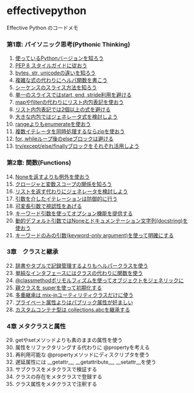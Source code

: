 # effectivepython

Effective Python のコードメモ


### 第1章: パイソニック思考(Pythonic Thinking)

1. [使っているPythonバージョンを知ろう](https://github.com/ku2ma2/effectivepython/blob/master/chapter01/sec01_version.py)
2. [PEP 8 スタイルガイドに従おう](https://github.com/ku2ma2/effectivepython/blob/master/chapter01/sec02_pep8.py)
3. [bytes, str, unicodeの違いを知ろう](https://github.com/ku2ma2/effectivepython/blob/master/chapter01/sec03_bytes_str.py)
4. [複雑な式の代わりにヘルパ関数を書こう](https://github.com/ku2ma2/effectivepython/blob/master/chapter01/sec04_helper_url.py)
5. [シーケンスのスライス方法を知ろう](https://github.com/ku2ma2/effectivepython/blob/master/chapter01/sec05_sequence_slice.py)
6. [単一のスライスではstart, end, stride利用を避ける](https://github.com/ku2ma2/effectivepython/blob/master/chapter01/sec06_slice_stride.py)
7. [mapやfilterの代わりにリスト内包表記を使おう](https://github.com/ku2ma2/effectivepython/blob/master/chapter01/sec07_list_comprehension.p)
8. [リスト内包表記では2個以上の式を避ける](https://github.com/ku2ma2/effectivepython/blob/master/chapter01/sec08_duplicate_list_comprehension.py)
9. [大きな内包ではジェネレータ式を検討しよう](https://github.com/ku2ma2/effectivepython/blob/master/chapter01/sec09_generator_expression.py)
10. [rangeよりもenumerateを使おう](https://github.com/ku2ma2/effectivepython/blob/master/chapter01/sec10_enumerate_list.py)
11. [複数イテレータを同時処理するならzipを使おう](https://github.com/ku2ma2/effectivepython/blob/master/chapter01/sec11_iterator_zip.py)
12. [for, whileループ後のelseブロックは避ける](https://github.com/ku2ma2/effectivepython/blob/master/chapter01/sec12_README.md)
13. [try/except/else/finallyブロックをそれぞれ活用しよう](https://github.com/ku2ma2/effectivepython/blob/master/chapter01/sec13_try_except_block.py)

### 第2章: 関数(Functions)

14. [Noneを返すよりも例外を使おう](https://github.com/ku2ma2/effectivepython/blob/master/chapter02/sec14_exception_is_preferable.py)
15. [クロージャと変数スコープの関係を知ろう](https://github.com/ku2ma2/effectivepython/blob/master/chapter02/sec15_sort_priority.py)
16. [リストを返す代わりにジェネレータを検討しよう](https://github.com/ku2ma2/effectivepython/blob/master/chapter02/sec16_consider_generator.py)
17. [引数を介したイテレーションは防御的に行う](https://github.com/ku2ma2/effectivepython/blob/master/chapter02/sec17_defensive_iterator.py)
18. [可変長引数で視認性をあげる](https://github.com/ku2ma2/effectivepython/blob/master/chapter02/sec18_positional_arguments.py)
19. [キーワード引数を使ってオプション機能を提供する](https://github.com/ku2ma2/effectivepython/blob/master/chapter02/sec19_keyword_arguments.py)
20. [動的デフォルト引数ではNoneとドキュメンテーション文字列(docstring)を使おう](https://github.com/ku2ma2/effectivepython/blob/master/chapter02/sec20_dynamic_arguments.py)
21. [キーワードのみの引数(keyword-only argument)を使って明確にする](https://github.com/ku2ma2/effectivepython/blob/master/chapter02/sec21_keyword_only_arguments.py)

### 3章　クラスと継承

22. [辞書やタプルで記録管理するよりもヘルパークラスを使う](https://github.com/ku2ma2/effectivepython/blob/master/chapter03/sec22_helper_class.py)
23. [単純なインタフェースにはクラスの代わりに関数を使う](https://github.com/ku2ma2/effectivepython/blob/master/chapter03/sec23_callable_class.py)
24. [@classmethodポリモルフィズムを使ってオブジェクトをジェネリックに](https://github.com/ku2ma2/effectivepython/blob/master/chapter03/sec24_classmethod_prolymorphism.py)
25. [親クラスを superを使って初期化する](https://github.com/ku2ma2/effectivepython/blob/master/chapter03/sec25_super_class.py)
26. [多重継承は mix-inユーティリティクラスだけに使う](https://github.com/ku2ma2/effectivepython/blob/master/chapter03/sec26_mixin.py)
27. [プライベート属性よりはパブリック属性が好ましい](https://github.com/ku2ma2/effectivepython/blob/master/chapter03/sec27_public.py)
28. [カスタムコンテナ型は collections.abcを継承する](https://github.com/ku2ma2/effectivepython/blob/master/chapter03/sec28_collections.py)

### 4章 メタクラスと属性

29. getやsetメソッドよりも素のままの属性を使う
30. 属性をリファクタリングする代わりに @propertyを考える
31. 再利用可能な @propertyメソッドにディスクリプタを使う
32. 遅延属性には \_\_getattr\_\_, \_\_getattribute\_\_, \_\_setattr\_\_を使う
33. サブクラスをメタクラスで検証する
34. クラスの存在をメタクラスで登録する
35. クラス属性をメタクラスで注釈する

